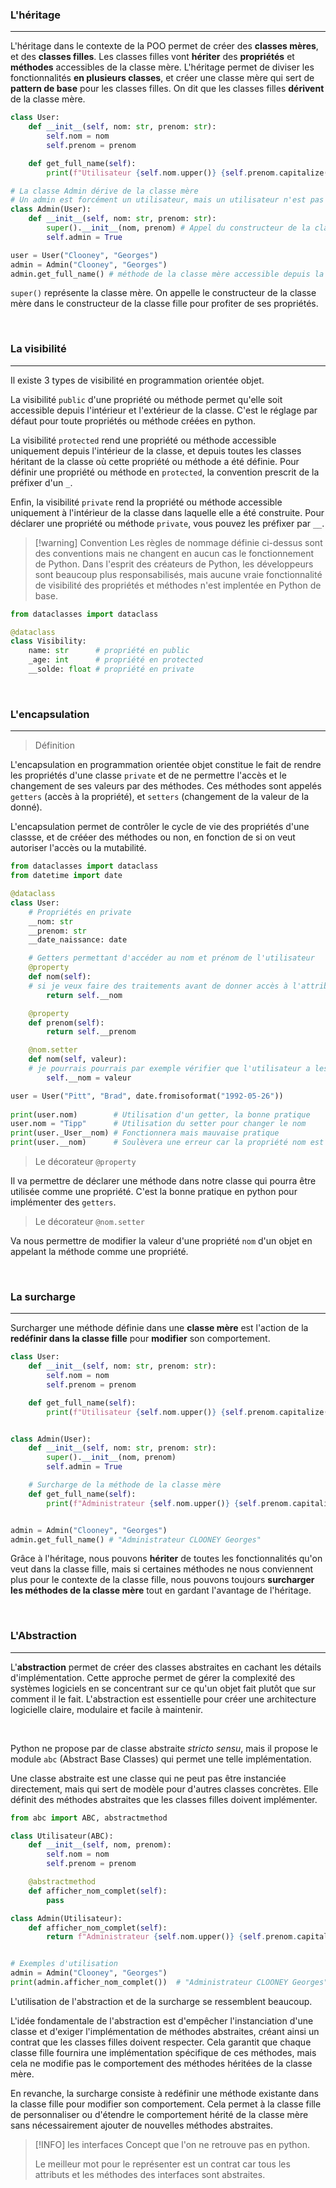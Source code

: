 ### L'héritage
---

L'héritage dans le contexte de la POO permet de créer des **classes mères**, et des **classes filles**. Les classes filles vont **hériter** des **propriétés** et **méthodes** accessibles de la classe mère. L'héritage permet de diviser les fonctionnalités **en plusieurs classes**, et créer une classe mère qui sert de **pattern de base** pour les classes filles. On dit que les classes filles **dérivent** de la classe mère.

```python
class User: 
	def __init__(self, nom: str, prenom: str): 
		self.nom = nom 
		self.prenom = prenom

	def get_full_name(self):
		print(f"Utilisateur {self.nom.upper()} {self.prenom.capitalize()}")

# La classe Admin dérive de la classe mère
# Un admin est forcément un utilisateur, mais un utilisateur n'est pas forcément un admin
class Admin(User):
	def __init__(self, nom: str, prenom: str): 
		super().__init__(nom, prenom) # Appel du constructeur de la classe mère
		self.admin = True

user = User("Clooney", "Georges")
admin = Admin("Clooney", "Georges")
admin.get_full_name() # méthode de la classe mère accessible depuis la classe fille
```

`super()` représente la classe mère. On appelle le constructeur de la classe mère dans le constructeur de la classe fille pour profiter de ses propriétés.

<br>

### La visibilité
---

Il existe 3 types de visibilité en programmation orientée objet. 

La visibilité `public` d'une propriété ou méthode permet qu'elle soit accessible depuis l'intérieur et l'extérieur de la classe. C'est le réglage par défaut pour toute propriétés ou méthode créées en python.

La visibilité `protected` rend une propriété ou méthode accessible uniquement depuis l'intérieur de la classe, et depuis toutes les classes héritant de la classe où cette propriété ou méthode a été définie. Pour définir une propriété ou méthode en `protected`, la convention prescrit de la préfixer d'un `_`.

Enfin, la visibilité `private` rend la propriété ou méthode accessible uniquement à l'intérieur de la classe dans laquelle elle a été construite. Pour déclarer une propriété ou méthode `private`, vous pouvez les préfixer par `__`.


> [!warning] Convention
> Les règles de nommage définie ci-dessus sont des conventions mais ne changent en aucun cas le fonctionnement de Python. Dans l'esprit des créateurs de Python, les développeurs sont beaucoup plus responsabilisés, mais aucune vraie fonctionnalité de visibilité des propriétés et méthodes n'est implentée en Python de base.


```python
from dataclasses import dataclass

@dataclass
class Visibility:
	name: str      # propriété en public
	_age: int      # propriété en protected
	__solde: float # propriété en private
```

<br>

### L'encapsulation
---

>Définition

L'encapsulation en programmation orientée objet constitue le fait de rendre les propriétés d'une classe `private` et de ne permettre l'accès et le changement de ses valeurs par des méthodes. Ces méthodes sont appelés `getters` (accès à la propriété), et `setters` (changement de la valeur de la donné).

L'encapsulation permet de contrôler le cycle de vie des propriétés d'une classse, et de crééer des méthodes ou non, en fonction de si on veut autoriser l'accès ou la mutabilité.

```python
from dataclasses import dataclass
from datetime import date

@dataclass
class User:
	# Propriétés en private
	__nom: str
	__prenom: str
	__date_naissance: date

	# Getters permettant d'accéder au nom et prénom de l'utilisateur
	@property
	def nom(self):
	# si je veux faire des traitements avant de donner accès à l'attribut, je les fais ici
		return self.__nom

	@property
	def prenom(self):
		return self.__prenom

	@nom.setter
	def nom(self, valeur):
	# je pourrais pourrais par exemple vérifier que l'utilisateur a les droits de changer la valeur de nom
		self.__nom = valeur

user = User("Pitt", "Brad", date.fromisoformat("1992-05-26"))
 
print(user.nom)        # Utilisation d'un getter, la bonne pratique
user.nom = "Tipp"      # Utilisation du setter pour changer le nom
print(user._User__nom) # Fonctionnera mais mauvaise pratique
print(user.__nom)      # Soulèvera une erreur car la propriété nom est privée
```

> Le décorateur `@property`

Il va permettre de déclarer une méthode dans notre classe qui pourra être utilisée comme une propriété. C'est la bonne pratique en python pour implémenter des `getters`.

> Le décorateur `@nom.setter`

Va nous permettre de modifier la valeur d'une propriété `nom` d'un objet en appelant la méthode comme une propriété.

<br>

### La surcharge
---

Surcharger une méthode définie dans une **classe mère** est l'action de la **redéfinir dans la classe fille** pour **modifier** son comportement.

```python
class User: 
	def __init__(self, nom: str, prenom: str): 
		self.nom = nom 
		self.prenom = prenom

	def get_full_name(self):
		print(f"Utilisateur {self.nom.upper()} {self.prenom.capitalize()}")


class Admin(User):
	def __init__(self, nom: str, prenom: str): 
		super().__init__(nom, prenom)
		self.admin = True

	# Surcharge de la méthode de la classe mère
	def get_full_name(self):
		print(f"Administrateur {self.nom.upper()} {self.prenom.capitalize()}")


admin = Admin("Clooney", "Georges")
admin.get_full_name() # "Administrateur CLOONEY Georges"
```

Grâce à l'héritage, nous pouvons **hériter** de toutes les fonctionnalités qu'on veut dans la classe fille, mais si certaines méthodes ne nous conviennent plus pour le contexte de la classe fille, nous pouvons toujours **surcharger les méthodes de la classe mère** tout en gardant l'avantage de l'héritage.

<br>

### L'Abstraction
---

L'**abstraction** permet de créer des classes abstraites en cachant les détails d'implémentation. Cette approche permet de gérer la complexité des systèmes logiciels en se concentrant sur ce qu'un objet fait plutôt que sur comment il le fait. L'abstraction est essentielle pour créer une architecture logicielle claire, modulaire et facile à maintenir.

<br>

Python ne propose par de classe abstraite *stricto sensu*, mais il propose le module `abc` (Abstract Base Classes) qui permet une telle implémentation. 

Une classe abstraite est une classe qui ne peut pas être instanciée directement, mais qui sert de modèle pour d'autres classes concrètes. Elle définit des méthodes abstraites que les classes filles doivent implémenter.

```python
from abc import ABC, abstractmethod

class Utilisateur(ABC):
    def __init__(self, nom, prenom):
        self.nom = nom
        self.prenom = prenom

    @abstractmethod
    def afficher_nom_complet(self):
        pass

class Admin(Utilisateur):
    def afficher_nom_complet(self):
        return f"Administrateur {self.nom.upper()} {self.prenom.capitalize()}"


# Exemples d'utilisation
admin = Admin("Clooney", "Georges")
print(admin.afficher_nom_complet())  # "Administrateur CLOONEY Georges"
```

L'utilisation de l'abstraction et de la surcharge se ressemblent beaucoup.

L'idée fondamentale de l'abstraction est d'empêcher l'instanciation d'une classe et d'exiger l'implémentation de méthodes abstraites, créant ainsi un contrat que les classes filles doivent respecter. Cela garantit que chaque classe fille fournira une implémentation spécifique de ces méthodes, mais cela ne modifie pas le comportement des méthodes héritées de la classe mère.

En revanche, la surcharge consiste à redéfinir une méthode existante dans la classe fille pour modifier son comportement. Cela permet à la classe fille de personnaliser ou d'étendre le comportement hérité de la classe mère sans nécessairement ajouter de nouvelles méthodes abstraites.

> [!INFO] les interfaces
> Concept que l'on ne retrouve pas en python.
> 
> Le meilleur mot pour le représenter est un contrat car tous les attributs et les méthodes des interfaces sont abstraites.